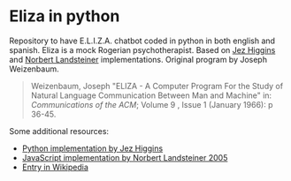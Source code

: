 # Eliza in python

Repository to have E.L.I.Z.A. chatbot coded in python in both english and spanish. Eliza is a mock Rogerian psychotherapist. Based on [Jez Higgins](https://github.com/jezhiggins/eliza.py) and [Norbert Landsteiner](http://www.masserk.at) implementations. Original program by Joseph Weizenbaum.

> Weizenbaum, Joseph "ELIZA - A Computer Program For the Study of Natural Language Communication Between Man and Machine" in: *Communications of the ACM*; Volume 9 , Issue 1 (January 1966): p 36-45.


Some additional resources:
- [Python implementation by Jez Higgins](https://github.com/jezhiggins/eliza.py)
- [JavaScript implementation by Norbert Landsteiner 2005](http://www.masserk.at)
- [Entry in Wikipedia](https://en.wikipedia.org/wiki/ELIZA)